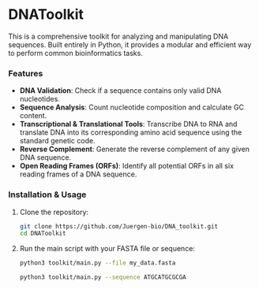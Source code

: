 # DNAToolkit

This is a comprehensive toolkit for analyzing and manipulating DNA sequences. Built entirely in Python, it provides a modular and efficient way to perform common bioinformatics tasks.

### Features

  * **DNA Validation**: Check if a sequence contains only valid DNA nucleotides.
  * **Sequence Analysis**: Count nucleotide composition and calculate GC content.
  * **Transcriptional & Translational Tools**: Transcribe DNA to RNA and translate DNA into its corresponding amino acid sequence using the standard genetic code.
  * **Reverse Complement**: Generate the reverse complement of any given DNA sequence.
  * **Open Reading Frames (ORFs)**: Identify all potential ORFs in all six reading frames of a DNA sequence.

### Installation & Usage

1.  Clone the repository:
    ```bash
    git clone https://github.com/Juergen-bio/DNA_toolkit.git
    cd DNAToolkit
    ```
2.  Run the main script with your FASTA file or sequence:
    ```bash
    python3 toolkit/main.py --file my_data.fasta
    
    python3 toolkit/main.py --sequence ATGCATGCGCGA
    ```
